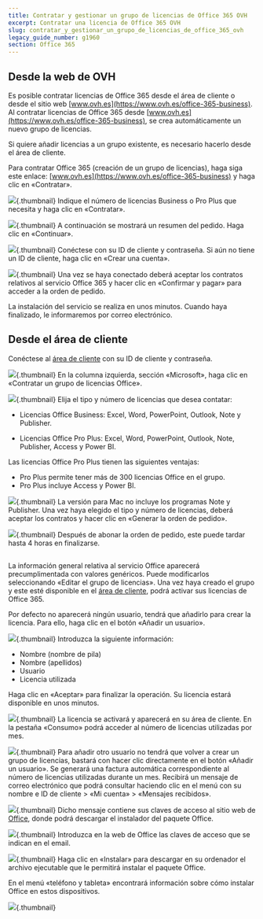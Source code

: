 ```yaml
---
title: Contratar y gestionar un grupo de licencias de Office 365 OVH
excerpt: Contratar una licencia de Office 365 OVH
slug: contratar_y_gestionar_un_grupo_de_licencias_de_office_365_ovh
legacy_guide_number: g1960
section: Office 365
---
```



## Desde la web de OVH
Es posible contratar licencias de Office 365 desde el área de cliente o desde el sitio web [www.ovh.es](https://www.ovh.es/office-365-business).
Al contratar licencias de Office 365 desde [www.ovh.es](https://www.ovh.es/office-365-business), se crea automáticamente un nuevo grupo de licencias.

Si quiere añadir licencias a un grupo existente, es necesario hacerlo desde el área de cliente.

Para contratar Office 365 (creación de un grupo de licencias), haga siga este enlace: [www.ovh.es](https://www.ovh.es/office-365-business) y haga clic en «Contratar».

![](images/img_4181.jpg){.thumbnail}
Indique el número de licencias Business o Pro Plus que necesita y haga clic en «Contratar».

![](images/img_4183.jpg){.thumbnail}
A continuación se mostrará un resumen del pedido. Haga clic en «Continuar».

![](images/img_4184.jpg){.thumbnail}
Conéctese con su ID de cliente y contraseña. Si aún no tiene un ID de cliente, haga clic en «Crear una cuenta».

![](images/img_4185.jpg){.thumbnail}
Una vez se haya conectado deberá aceptar los contratos relativos al servicio Office 365 y hacer clic en «Confirmar y pagar» para acceder a la orden de pedido.

La instalación del servicio se realiza en unos minutos. Cuando haya finalizado, le informaremos por correo electrónico.


## Desde el área de cliente
Conéctese al [área de cliente](https://www.ovh.com/manager/web) con su ID de cliente y contraseña.

![](images/img_3073.jpg){.thumbnail}
En la columna izquierda, sección «Microsoft», haga clic en «Contratar un grupo de licencias Office».

![](images/img_3074.jpg){.thumbnail}
Elija el tipo y número de licencias que desea contatar:


- Licencias Office Business: Excel, Word, PowerPoint, Outlook, Note y Publisher.

- Licencias Office Pro Plus: Excel, Word, PowerPoint, Outlook, Note, Publisher, Access y Power BI.


Las licencias Office Pro Plus tienen las siguientes ventajas: 


- Pro Plus permite tener más de 300 licencias Office en el grupo.
- Pro Plus incluye Access y Power BI.



![](images/img_3076.jpg){.thumbnail}
La versión para Mac no incluye los programas Note y Publisher.
Una vez haya elegido el tipo y número de licencias, deberá aceptar los contratos y hacer clic en «Generar la orden de pedido».

![](images/img_3077.jpg){.thumbnail}
Después de abonar la orden de pedido, este puede tardar hasta 4 horas en finalizarse.


## 
La información general relativa al servicio Office aparecerá precumplimentada con valores genéricos. Puede modificarlos seleccionando «Editar el grupo de licencias».
Una vez haya creado el grupo y este esté disponible en el [área de cliente](https://www.ovh.com/manager/web), podrá activar sus licencias de Office 365.

Por defecto no aparecerá ningún usuario, tendrá que añadirlo para crear la licencia. Para ello, haga clic en el botón «Añadir un usuario».

![](images/img_3084.jpg){.thumbnail}
Introduzca la siguiente información: 


- Nombre (nombre de pila) 
- Nombre (apellidos) 
- Usuario 
- Licencia utilizada


Haga clic en «Aceptar» para finalizar la operación. Su licencia estará disponible en unos minutos.

![](images/img_3085.jpg){.thumbnail}
La licencia se activará y aparecerá en su área de cliente.
En la pestaña «Consumo» podrá acceder al número de licencias utilizadas por mes.

![](images/img_3086.jpg){.thumbnail}
Para añadir otro usuario no tendrá que volver a crear un grupo de licencias, bastará con hacer clic directamente en el botón «Añadir un usuario». Se generará una factura automática correspondiente al número de licencias utilizadas durante un mes.
Recibirá un mensaje de correo electrónico que podrá consultar haciendo clic en el menú con su nombre e ID de cliente > «Mi cuenta» > «Mensajes recibidos».

![](images/img_3784.jpg){.thumbnail}
Dicho mensaje contiene sus claves de acceso al sitio web de [Office](https://portal.office.com), donde podrá descargar el instalador del paquete Office.

![](images/img_3089.jpg){.thumbnail}
Introduzca en la web de Office las claves de acceso que se indican en el email.

![](images/img_3090.jpg){.thumbnail}
Haga clic en «Instalar» para descargar en su ordenador el archivo ejecutable que le permitirá instalar el paquete Office.

En el menú «teléfono y tableta» encontrará información sobre cómo instalar Office en estos dispositivos.

![](images/img_3092.jpg){.thumbnail}

